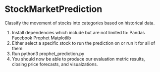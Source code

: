 # StockMarketPrediction
Classify the movement of stocks into categories based on historical data.

1. Install dependencies which include but are not limited to: 
Pandas
Facebook Prophet
Matplotlib
2. Either select a specific stock to run the prediction on or run it for all of them
3. Run python3 prophet_prediction.py
4. You should now be able to produce our evaluation metric results, closing price forecasts, and visualzations.
